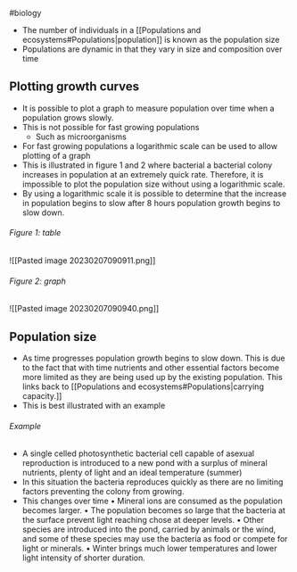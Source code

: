 #biology 
- The number of individuals in a [[Populations and ecosystems#Populations|population]] is known as the population size
- Populations are dynamic in that they vary in size and composition over time

## Plotting growth curves
- It is possible to plot a graph to measure population over time when a population grows slowly.
- This is not possible for fast growing populations
    - Such as microorganisms
- For fast growing populations a logarithmic scale can be used to allow plotting of a graph
- This is illustrated in figure 1 and 2 where bacterial a bacterial colony increases in population at an extremely quick rate. Therefore, it is impossible to plot the population size without using a logarithmic scale.
- By using a logarithmic scale it is possible to determine that the increase in population begins to slow after 8 hours population growth begins to slow down.
###### Figure 1: table
![[Pasted image 20230207090911.png]]
###### Figure 2: graph
![[Pasted image 20230207090940.png]]

## Population size
- As time progresses population growth begins to slow down. This is due to the fact that with time nutrients and other essential factors become more limited as they are being used up by the existing population. This links back to [[Populations and ecosystems#Populations|carrying capacity.]] 
- This is best illustrated with an example
###### Example
- A single celled photosynthetic bacterial cell capable of asexual reproduction is introduced to a new pond with a surplus of mineral nutrients, plenty of light and an ideal temperature (summer)
- In this situation the bacteria reproduces quickly as there are no limiting factors preventing the colony from growing.
- This changes over time
    • Mineral ions are consumed as the population becomes larger. 
    • The population becomes so large that the bacteria at the surface prevent light reaching chose at deeper levels. 
    • Other species are introduced into the pond, carried by animals or the wind, and some of these species may use the bacteria as food or compete for light or minerals.
    • Winter brings much lower temperatures and lower light intensity of shorter duration.